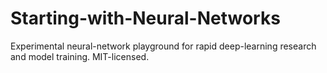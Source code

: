 # Starting-with-Neural-Networks
Experimental neural-network playground for rapid deep-learning research and model training. MIT-licensed.
